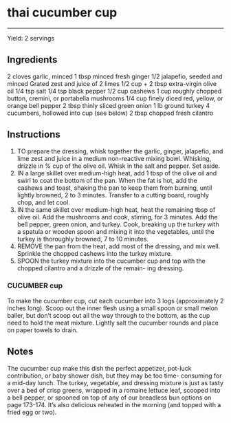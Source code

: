 # thai cucumber cup
---
Yield: 2 servings

## Ingredients
2 cloves garlic, minced
1 tbsp minced fresh ginger
1/2 jalapefio, seeded and minced
Grated zest and juice of 2 limes
1/2 cup + 2 tbsp extra-virgin olive oil
1/4 tsp salt
1/4 tsp black pepper
1/2 cup cashews
1 cup roughly chopped button, cremini,
or portabella mushrooms
1/4 cup finely diced red, yellow, or
orange bell pepper
2 tbsp thinly sliced green onion
1 lb ground turkey
4 cucumbers, hollowed into cup (see below)
2 tbsp chopped fresh cilantro


## Instructions
1. TO prepare the dressing, whisk together the garlic, ginger,
jalapefio, and lime zest and juice in a medium non-reactive
mixing bowl. Whisking, drizzle in % cup of the olive oil.
Whisk in the salt and pepper. Set aside.
2. IN a large skillet over medium-high heat, add 1 tbsp
of the olive oil and swirl to coat the bottom of the pan.
When the fat is hot, add the cashews and toast, shaking the
pan to keep them from burning, until lightly browned, 2 to
3 minutes. Transfer to a cutting board, roughly chop, and
let cool.
3. IN the same skillet over medium-high heat, heat the
remaining tbsp of olive oil. Add the mushrooms and
cook, stirring, for 3 minutes. Add the bell pepper, green
onion, and turkey. Cook, breaking up the turkey with a
spatula or wooden spoon and mixing it into the vegetables,
until the turkey is thoroughly browned, 7 to 10 minutes.
4. REMOVE the pan from the heat, add most of the dressing,
and mix well. Sprinkle the chopped cashews into the turkey
mixture.
5. SPOON the turkey mixture into the cucumber cup and
top with the chopped cilantro and a drizzle of the remain-
ing dressing.

### CUCUMBER cup 
To make the cucumber cup, cut each
cucumber into 3 logs (approximately 2 inches long). Scoop
out the inner flesh using a small spoon or small melon baller,
but don’t scoop out all the way through to the bottom, as the
cup need to hold the meat mixture. Lightly salt the cucumber
rounds and place on paper towels to drain.

## Notes

The cucumber cup make this dish the
perfect appetizer, pot-luck contribution, or
baby shower dish, but they may be too time-
consuming for a mid-day lunch. The turkey,
vegetable, and dressing mixture is just as
tasty over a bed of crisp greens, wrapped
in a romaine lettuce leaf, scooped into a bell
pepper, or spooned on top of any of our
breadless bun options on page 173-174.
It’s also delicious reheated in the morning
(and topped with a fried egg or two).